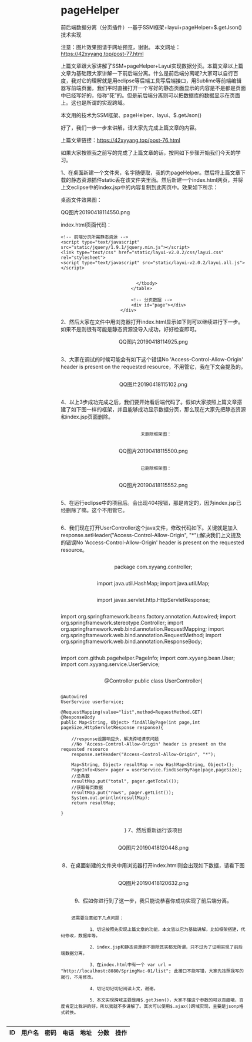 # pageHelper
前后端数据分离（分页插件）--基于SSM框架+layui+pageHelper+$.getJson()技术实现

  注意：图片效果图请于网址预览，谢谢。
  本文网址：https://42xyyang.top/post-77.html
  
  上篇文章跟大家讲解了SSM+pageHelper+Layui实现数据分页。本篇文章以上篇文章为基础跟大家讲解一下前后端分离。什么是前后端分离呢?大家可以自行百度，我对它的理解就是用eclipse等后端工具写后端接口，用Sublime等前端编辑器写前端页面，我们平时直接打开一个写好的静态页面显示的内容是不是都是页面中已经写好的，俗称“死”的。但是前后端分离则可以把数据库的数据显示在页面上。这也是所谓的实现跨域。

  本文用的技术为SSM框架、pageHelper、layui、$.getJson()
  
  好了，我们一步一步来讲解，请大家先完成上篇文章的内容。

  上篇文章链接：https://42xyyang.top/post-76.html

  如果大家按照我之前写的完成了上篇文章的话，按照如下步骤开始我们今天的学习。

1、在桌面新建一个文件夹，名字随便取，我的为pageHelper。然后将上篇文章下载的静态资源插件static丢在该文件夹里面。然后新建一个index.html网页，并将上文eclipse中的index.jsp中的内容复制到此网页中。效果如下所示：

   桌面文件效果图：

QQ图片20190418114550.png

   index.html页面代码：


<!DOCTYPE html>
<html lang="en">
<head>
	<meta charset="UTF-8">
	<title>pageHelper</title>
 
	<!-- 前端分页所需静态资源 -->
    <script type="text/javascript" src="static/jquery/1.9.1/jquery.min.js"></script>
    <link type="text/css" href="static/layui-v2.0.2/css/layui.css" rel="stylesheet">
    <script type="text/javascript" src="static/layui-v2.0.2/layui.all.js"></script>
</head>
<!-- 表格 -->
<body>
	<div style="display: flex; flex-direction: column; justify-content: center; align-items: center; ">
	      <table class="layui-table" style="width: 800px">
		  <thead>
		    <tr>
		      <th>ID</th>
			  <th>用户名</th>
			  <th>密码</th>
			  <th>电话</th>
			  <th>地址</th>
			  <th>分数</th>
			  <th>操作</th>
		    </tr>
		  </thead>
		  <!-- 数据库数据  -->
		  <tbody id="tbody">
	          
		  </tbody>
		</table>
		
		<!-- 分页数据 -->
		<div id="page"></div>
	</div>
</body>
<script type="text/javascript">
 
    layui.use('laypage', function(){  //此处要是看不懂的可看教程：https://www.layui.com/doc/modules/laypage.html
    	
    	  var laypage = layui.laypage;   //表示在layui中使用  不独立使用laypage
    	  
    	  var url = "http://localhost:8080/SpringMvc-01/list";  //数据api   list为控制层中的list
 
    	  var config = {page: 1 , pageSize: 5};    //默认的参数   config.page表示 当前页   config.pageSize表示当前页的数据条数
    	
    	  
    	  $.getJSON(url,config,function(res){     //$.getJson(url,data,function(res){});
    		  laypage.render({
    			    elem: 'page',   //容器id  上文table下面给出了一个div  id为page的容器  此处获取这个容器
    			    count: res.total, //总条数   这个数据需要从服务器中得到
    			    layout: ['count', 'prev', 'page', 'next', 'limit', 'skip'],
    			    limit: config.pageSize, //每页条数 默认   
    			    limits: [5,10,15,20],  //定义切换的条数
    			    theme: '#FFB800', //自定义主题颜色
    			    
    			    jump: function(obj, first){   //切换分页的回调	  它是一个循环 ，在第一次时不进入 就是当前页         	        
    			        //此处为关键，obj.curr表示多少页  obj.limit 表示点击切换当前页为多少条数据时触发
    			        //大家如果把这个注释掉  就会发现点击条数切换时  当前页的数据不会发生改变了
    			    	var config = {page: obj.curr , pageSize: obj.limit};  
    			       
    			    
    			    	//首次则不进入
    			        if(!first){ 
    			        	config.page = obj.curr;  //就是当前页  第一页
    			        	
    			        	getUserListByPage(url,config);//页数的单击方法 
    			       }
    			    }
    		   });
    		  parseUserList(res,config.page);   //给一个方法 
    	  }); 
 
     });   
 
 
//点击页数从后台获取数据
function getUserListByPage(url,config){
	$.getJSON(url,config,function(res){
		parseUserList(res,config.page);   //页数点击后数据回调
	});
}
 
//解析数据，currPage参数为预留参数，当删除一行刷新列表时，可以记住当前页而不至于显示到首页去
function parseUserList(res,currPage){
	var content = "";
	$.each(res.rows, function (i, o) { //两个参数，i表示遍历的数组的下标，o表示下标对应的值
		content += "<tr>";
		content += "<td>"+o.id+"</td>";
		content += "<td>"+o.username+"</td>";
		content += "<td>"+o.password+"</td>";
		content += "<td>"+o.phone+"</td>";
		content += "<td>"+o.address+"</td>";
		content += "<td>"+o.score+"</td>";
		content += "<td>"+"<a href='#'>删除</a>"+" "+"<a href='#'>修改</a>"+"</td>";
		content += "</tr>";
	});
	$('#tbody').html(content);
}
 
</script>
</html>
2、然后大家在文件中用浏览器打开index.html显示如下则可以继续进行下一步。如果不是则很有可能是静态资源没导入成功，好好检查即可。

QQ图片20190418114925.png

3、大家在调试的时候可能会有如下这个错误No 'Access-Control-Allow-Origin' header is present on the requested resource，不用管它，我在下文会提及的。

QQ图片20190418115102.png

4、以上3步成功完成之后，我们要开始看后端代码了。假如大家按照上篇文章搭建了如下图一样的框架，并且能够成功显示数据分页，那么现在大家先把静态资源和index.jsp页面删除。

      未删除框架图：

QQ图片20190418115500.png

      已删除框架图：

QQ图片20190418115552.png

5、在运行eclipse中的项目后。会出现404报错，那是肯定的，因为index.jsp已经删除了嘛。这个不用管它。

6、我们现在打开UserController这个java文件，修改代码如下。关键就是加入response.setHeader("Access-Control-Allow-Origin", "*");解决我们上文提及的错误No 'Access-Control-Allow-Origin' header is present on the requested resource。


package com.xyyang.controller;
 
import java.util.HashMap;
import java.util.Map;
 
import javax.servlet.http.HttpServletResponse;
 
import org.springframework.beans.factory.annotation.Autowired;
import org.springframework.stereotype.Controller;
import org.springframework.web.bind.annotation.RequestMapping;
import org.springframework.web.bind.annotation.RequestMethod;
import org.springframework.web.bind.annotation.ResponseBody;
 
 
import com.github.pagehelper.PageInfo;
import com.xyyang.bean.User;
import com.xyyang.service.UserService;
 
@Controller
public class UserController{
	
	@Autowired
	UserService userService;	
	
	@RequestMapping(value="list",method=RequestMethod.GET)
	@ResponseBody
	public Map<String, Object> findAllByPage(int page,int pageSize,HttpServletResponse response){
		
		//response设置响应头，解决跨域请求问题
		//No 'Access-Control-Allow-Origin' header is present on the requested resource
		response.setHeader("Access-Control-Allow-Origin", "*");
		
		Map<String, Object> resultMap = new HashMap<String, Object>();
		PageInfo<User> pager = userService.findUserByPage(page,pageSize);
		//总条数
		resultMap.put("total", pager.getTotal());
		//获取每页数据
		resultMap.put("rows", pager.getList());
		System.out.println(resultMap);
		return resultMap;
		
	}
	
}
7、然后重新运行该项目

QQ图片20190418120448.png

8、在桌面新建的文件夹中用浏览器打开index.html则会出现如下数据，请看下图

QQ图片20190418120632.png

9、假如你进行到了这一步，我只能说恭喜你成功实现了前后端分离。

        还需要注意如下几点问题：

               1、切记按照先实现上篇文章的功能，本文皆以它为基础讲解，比如框架搭建，代码修改，数据库等。

               2、index.jsp和静态资源删不删除其实都无所谓，只不过为了证明实现了前后端数据分离。

               3、在index.html中有一个 var url = "http://localhost:8080/SpringMvc-01/list"; 此接口不能写错，大家先按照我写的就行，不用修改。

               4、切记切记切记阅读上文，谢谢。

               5、本文实现跨域主要是用$.getJson()，大家不懂这个参数的可以百度哦，百度肯定比我讲的好，所以我就不多讲解了。其次可以使用$.ajax()跨域实现，主要是jsonp格式转换。
